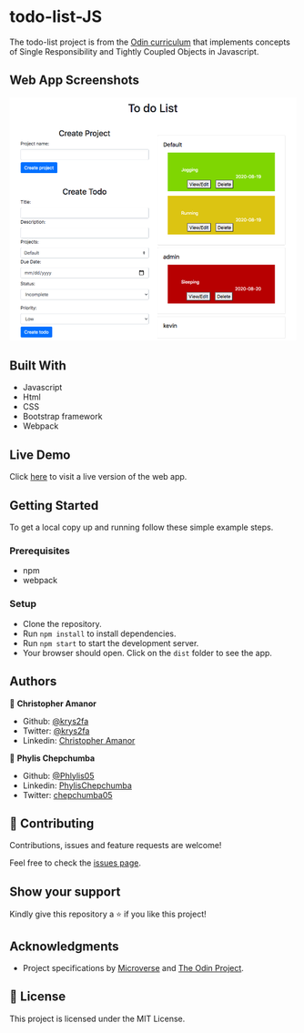 # todo-list-JS
The todo-list project is from the [Odin curriculum](https://www.theodinproject.com/courses/javascript/lessons/todo-list) that implements concepts of Single Responsibility and Tightly Coupled Objects in Javascript.

## Web App Screenshots
![](./src/images/app_screenshot.png)


## Built With

- Javascript
- Html
- CSS
- Bootstrap framework
- Webpack

## Live Demo

Click [here](https://rawcdn.githack.com/Phylis05/todo-list-JS/f80e63eec4072fe5839d669b2c69b8ab93256606/dist/index.html) to visit a live version of the web app.

## Getting Started

To get a local copy up and running follow these simple example steps.

### Prerequisites

- npm
- webpack

### Setup
- Clone the repository.
- Run `npm install` to install dependencies.
- Run `npm start` to start the development server.
- Your browser should open. Click on the `dist` folder to see the app.

## Authors

👤 **Christopher Amanor**

- Github: [@krys2fa](https://github.com/krys2fa)
- Twitter: [@krys2fa](https://twitter.com/krys2fa)
- Linkedin: [Christopher Amanor](https://www.linkedin.com/in/christopher-amanor/)

👤 **Phylis Chepchumba**

- Github: [@Phlylis05](https://github.com/phylis05)
- Linkedin: [PhylisChepchumba](https://linkedin.com/PhylisChepchumba)
- Twitter: [chepchumba05](https://twitter.com/chepchumba05)

## 🤝 Contributing

Contributions, issues and feature requests are welcome!

Feel free to check the [issues page](https://github.com/Phylis05/todo-list-JS/issues).

## Show your support

Kindly give this repository a ⭐️ if you like this project!

## Acknowledgments

- Project specifications by [Microverse](https://www.microverse.org) and [The Odin Project](https://www.theodinproject.com/courses/javascript/lessons/todo-list).

## 📝 License

This project is licensed under the MIT License.
